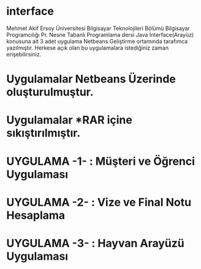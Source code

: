 # interface
Mehmet Akif Ersoy Üniversitesi Bilgisayar Teknolojileri Bölümü Bilgisayar Programcılığı Pr. Nesne Tabanlı Programlama dersi Java İnterface(Arayüz) konusuna ait 3 adet uygulama  Netbeans Geliştirme ortamında tarafımca yazılmıştır. Herkese açık olan bu uygulamalara istediğiniz zaman erişebilirsiniz.

# Uygulamalar Netbeans Üzerinde oluşturulmuştur.
# Uygulamalar *RAR içine sıkıştırılmıştır.

# UYGULAMA -1- : Müşteri ve Öğrenci Uygulaması
# UYGULAMA -2- : Vize ve Final Notu Hesaplama
# UYGULAMA -3- : Hayvan Arayüzü Uygulaması 

